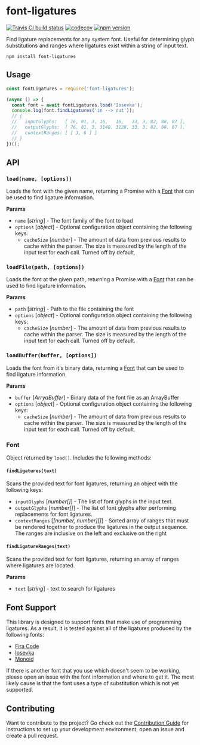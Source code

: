 # font-ligatures

[![Travis CI build status](https://travis-ci.org/princjef/font-ligatures.svg?branch=master)](https://travis-ci.org/princjef/font-ligatures)
[![codecov](https://codecov.io/gh/princjef/font-ligatures/branch/master/graph/badge.svg)](https://codecov.io/gh/princjef/font-ligatures)
[![npm version](https://img.shields.io/npm/v/font-ligatures.svg)](https://npmjs.org/package/font-ligatures)

Find ligature replacements for any system font. Useful for determining glyph
substitutions and ranges where ligatures exist within a string of input text.

```
npm install font-ligatures
```

## Usage

```js
const fontLigatures = require('font-ligatures');

(async () => {
  const font = await fontLigatures.load('Iosevka');
  console.log(font.findLigatures('in --> out'));
  // {
  //   inputGlyphs:   [ 76, 81, 3, 16,   16,   33, 3, 82, 88, 87 ],
  //   outputGlyphs:  [ 76, 81, 3, 3140, 3128, 33, 3, 82, 88, 87 ],
  //   contextRanges: [ [ 3, 6 ] ]
  // }
})();
```

## API

### `load(name, [options])`

Loads the font with the given name, returning a Promise with a [Font](#font)
that can be used to find ligature information.

**Params**

 * `name` [*string*] - The font family of the font to load
 * `options` [*object*] - Optional configuration object containing the following
   keys:
    * `cacheSize` [*number*] - The amount of data from previous results to cache
      within the parser. The size is measured by the length of the input text
      for each call. Turned off by default.

### `loadFile(path, [options])`

Loads the font at the given path, returning a Promise with a [Font](#font) that
can be used to find ligature information.

**Params**

 * `path` [*string*] - Path to the file containing the font
 * `options` [*object*] - Optional configuration object containing the following
   keys:
    * `cacheSize` [*number*] - The amount of data from previous results to cache
      within the parser. The size is measured by the length of the input text
      for each call. Turned off by default.

### `loadBuffer(buffer, [options])`

Loads the font from it's binary data, returning a [Font](#font) that
can be used to find ligature information.

**Params**

 * `buffer` [*ArryaBuffer*] - Binary data of the font file as an ArrayBuffer
 * `options` [*object*] - Optional configuration object containing the following
   keys:
    * `cacheSize` [*number*] - The amount of data from previous results to cache
      within the parser. The size is measured by the length of the input text
      for each call. Turned off by default.

### Font

Object returned by `load()`. Includes the following methods:

#### `findLigatures(text)`

Scans the provided text for font ligatures, returning an object with the
following keys:

 * `inputGlyphs` [*number[]*] - The list of font glyphs in the input text.
 * `outputGlyphs` [*number[]*] - The list of font glyphs after performing
   replacements for font ligatures.
 * `contextRanges` [*[number, number]\[\]*] - Sorted array of ranges that must
   be rendered together to produce the ligatures in the output sequence. The
   ranges are inclusive on the left and exclusive on the right

#### `findLigatureRanges(text)`

Scans the provided text for font ligatures, returning an array of ranges where
ligatures are located.

**Params**

 * `text` [*string*] - text to search for ligatures

## Font Support

This library is designed to support fonts that make use of programming
ligatures. As a result, it is tested against all of the ligatures produced by
the following fonts:

 * [Fira Code][]
 * [Iosevka][]
 * [Monoid][]

If there is another font that you use which doesn't seem to be working, please
open an issue with the font information and where to get it. The most likely
cause is that the font uses a type of substitution which is not yet supported.

## Contributing

Want to contribute to the project? Go check out the [Contribution 
Guide](CONTRIBUTING.md) for instructions to set up your development 
environment, open an issue and create a pull request.

[Fira Code]: https://github.com/tonsky/FiraCode
[Iosevka]: https://be5invis.github.io/Iosevka
[Monoid]: https://larsenwork.com/monoid

